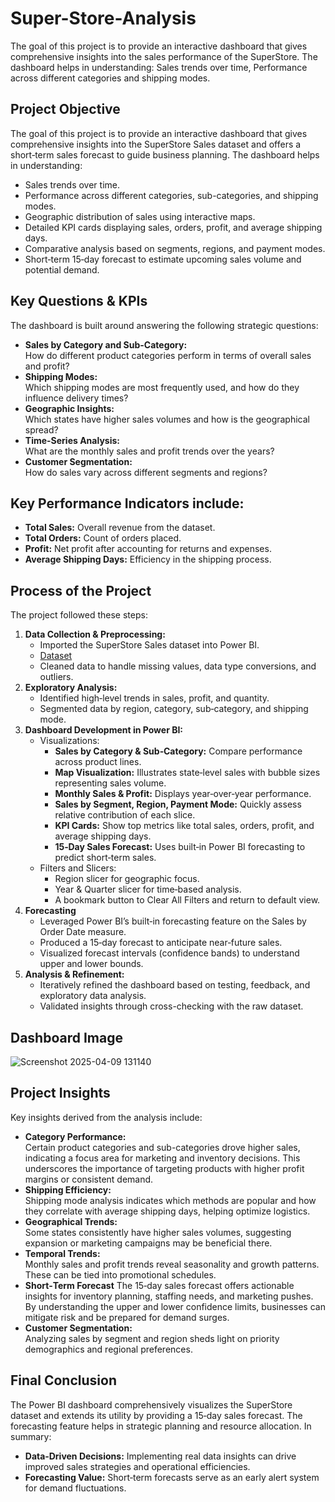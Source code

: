 # Super-Store-Analysis
The goal of this project is to provide an interactive dashboard that gives comprehensive insights into the sales performance of the SuperStore. The dashboard helps in understanding: Sales trends over time, Performance across different categories and shipping modes.


## Project Objective
The goal of this project is to provide an interactive dashboard that gives comprehensive insights into the SuperStore Sales dataset and offers a short‐term sales forecast to guide business planning. The dashboard helps in understanding:

- Sales trends over time.
- Performance across different categories, sub-categories, and shipping modes.
- Geographic distribution of sales using interactive maps.
- Detailed KPI cards displaying sales, orders, profit, and average shipping days.
- Comparative analysis based on segments, regions, and payment modes.
- Short‐term 15‐day forecast to estimate upcoming sales volume and potential demand.

## Key Questions & KPIs
The dashboard is built around answering the following strategic questions:
- **Sales by Category and Sub-Category:**  
  How do different product categories perform in terms of overall sales and profit?
- **Shipping Modes:**  
  Which shipping modes are most frequently used, and how do they influence delivery times?
- **Geographic Insights:**  
  Which states have higher sales volumes and how is the geographical spread?
- **Time-Series Analysis:**  
  What are the monthly sales and profit trends over the years?
- **Customer Segmentation:**  
  How do sales vary across different segments and regions?

## Key Performance Indicators include:
- **Total Sales:** Overall revenue from the dataset.
- **Total Orders:** Count of orders placed.
- **Profit:** Net profit after accounting for returns and expenses.
- **Average Shipping Days:** Efficiency in the shipping process.

## Process of the Project
The project followed these steps:

1. **Data Collection & Preprocessing:**  
   - Imported the SuperStore Sales dataset into Power BI.
   - <a href="https://github.com/AkashKumar-47/Super-Store-Analysis/blob/main/SuperStore_Sales_Dataset.csv">Dataset</a>
   - Cleaned data to handle missing values, data type conversions, and outliers.
2. **Exploratory Analysis:**
   - Identified high‐level trends in sales, profit, and quantity.
   - Segmented data by region, category, sub‐category, and shipping mode.
3. **Dashboard Development in Power BI:**  
   - Visualizations:
       - **Sales by Category & Sub‐Category:** Compare performance across product lines.
       - **Map Visualization:** Illustrates state‐level sales with bubble sizes representing sales volume.
       - **Monthly Sales & Profit:** Displays year‐over‐year performance.
       - **Sales by Segment, Region, Payment Mode:** Quickly assess relative contribution of each slice.
       - **KPI Cards:** Show top metrics like total sales, orders, profit, and average shipping days.
       - **15‐Day Sales Forecast:** Uses built‐in Power BI forecasting to predict short‐term sales.
    - Filters and Slicers:
       - Region slicer for geographic focus.
       - Year & Quarter slicer for time‐based analysis.
       - A bookmark button to Clear All Filters and return to default view.
4. **Forecasting**
    - Leveraged Power BI’s built‐in forecasting feature on the Sales by Order Date measure.
    - Produced a 15‐day forecast to anticipate near‐future sales.
    - Visualized forecast intervals (confidence bands) to understand upper and lower bounds.
5. **Analysis & Refinement:**  
   - Iteratively refined the dashboard based on testing, feedback, and exploratory data analysis.
   - Validated insights through cross-checking with the raw dataset.

## Dashboard Image
![Screenshot 2025-04-09 131140](https://github.com/user-attachments/assets/959749e1-2bf0-4917-88b7-fb5777a4790b)

## Project Insights
Key insights derived from the analysis include:
- **Category Performance:**  
  Certain product categories and sub-categories drove higher sales, indicating a focus area for marketing and inventory decisions. This underscores the importance of targeting products with higher profit margins or consistent demand.
- **Shipping Efficiency:**  
  Shipping mode analysis indicates which methods are popular and how they correlate with average shipping days, helping optimize logistics.
- **Geographical Trends:**  
  Some states consistently have higher sales volumes, suggesting expansion or marketing campaigns may be beneficial there.
- **Temporal Trends:**  
  Monthly sales and profit trends reveal seasonality and growth patterns. These can be tied into promotional schedules.
- **Short‐Term Forecast**
  The 15‐day sales forecast offers actionable insights for inventory planning, staffing needs, and marketing pushes. By understanding the upper and lower confidence limits, businesses can mitigate risk and be       prepared for demand surges.
- **Customer Segmentation:**  
  Analyzing sales by segment and region sheds light on priority demographics and regional preferences.

## Final Conclusion
The Power BI dashboard comprehensively visualizes the SuperStore dataset and extends its utility by providing a 15‐day sales forecast. The forecasting feature helps in strategic planning and resource allocation. In summary:
- **Data‐Driven Decisions:** Implementing real data insights can drive improved sales strategies and operational efficiencies.
- **Forecasting Value:** Short‐term forecasts serve as an early alert system for demand fluctuations.
